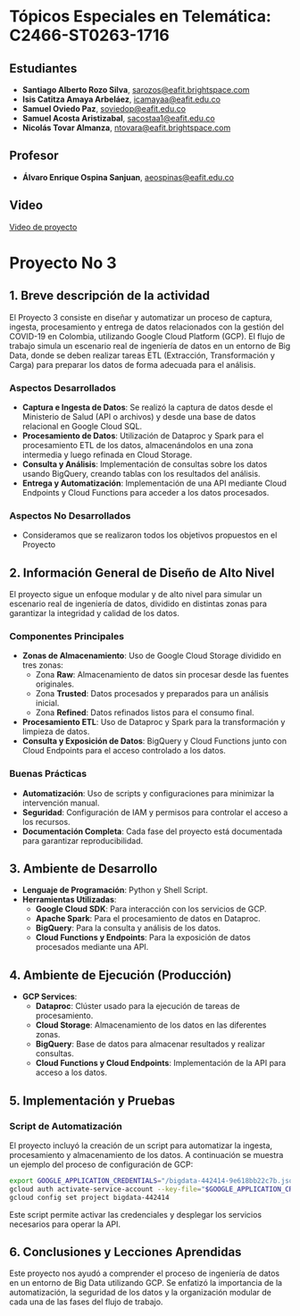 # Tópicos Especiales en Telemática: C2466-ST0263-1716

## Estudiantes

- **Santiago Alberto Rozo Silva**, [sarozos@eafit.brightspace.com](mailto\:sarozos@eafit.edu.com)
- **Isis Catitza Amaya Arbeláez**, [icamayaa@eafit.edu.co](mailto\:icamayaa@eafit.edu.co)
- **Samuel Oviedo Paz**, [soviedop@eafit.edu.co](mailto\:soviedop@eafit.edu.co)
- **Samuel Acosta Aristizabal**, [sacostaa1@eafit.edu.co](mailto\:sacostaa1@eafit.edu.co)
- **Nicolás Tovar Almanza**, [ntovara@eafit.brightspace.com](mailto\:ntovara@eafit.brightspace.com)

## Profesor

- **Álvaro Enrique Ospina Sanjuan**, [aeospinas@eafit.edu.co](mailto\:aeospinas@eafit.edu.co)

## Video
[Video de proyecto](https://drive.google.com/file/d/1wVJTaH0zhiwrxhz6hKXpOE5O78j-ykzu/view?pli=1)

# Proyecto No 3

## 1. Breve descripción de la actividad

El Proyecto 3 consiste en diseñar y automatizar un proceso de captura, ingesta, procesamiento y entrega de datos relacionados con la gestión del COVID-19 en Colombia, utilizando Google Cloud Platform (GCP). El flujo de trabajo simula un escenario real de ingeniería de datos en un entorno de Big Data, donde se deben realizar tareas ETL (Extracción, Transformación y Carga) para preparar los datos de forma adecuada para el análisis.

### Aspectos Desarrollados

- **Captura e Ingesta de Datos**: Se realizó la captura de datos desde el Ministerio de Salud (API o archivos) y desde una base de datos relacional en Google Cloud SQL.
- **Procesamiento de Datos**: Utilización de Dataproc y Spark para el procesamiento ETL de los datos, almacenándolos en una zona intermedia y luego refinada en Cloud Storage.
- **Consulta y Análisis**: Implementación de consultas sobre los datos usando BigQuery, creando tablas con los resultados del análisis.
- **Entrega y Automatización**: Implementación de una API mediante Cloud Endpoints y Cloud Functions para acceder a los datos procesados.

### Aspectos No Desarrollados

- Consideramos que se realizaron todos los objetivos propuestos en el Proyecto

## 2. Información General de Diseño de Alto Nivel

El proyecto sigue un enfoque modular y de alto nivel para simular un escenario real de ingeniería de datos, dividido en distintas zonas para garantizar la integridad y calidad de los datos.

### Componentes Principales

- **Zonas de Almacenamiento**: Uso de Google Cloud Storage dividido en tres zonas:
  - Zona **Raw**: Almacenamiento de datos sin procesar desde las fuentes originales.
  - Zona **Trusted**: Datos procesados y preparados para un análisis inicial.
  - Zona **Refined**: Datos refinados listos para el consumo final.
- **Procesamiento ETL**: Uso de Dataproc y Spark para la transformación y limpieza de datos.
- **Consulta y Exposición de Datos**: BigQuery y Cloud Functions junto con Cloud Endpoints para el acceso controlado a los datos.

### Buenas Prácticas

- **Automatización**: Uso de scripts y configuraciones para minimizar la intervención manual.
- **Seguridad**: Configuración de IAM y permisos para controlar el acceso a los recursos.
- **Documentación Completa**: Cada fase del proyecto está documentada para garantizar reproducibilidad.

## 3. Ambiente de Desarrollo

- **Lenguaje de Programación**: Python y Shell Script.
- **Herramientas Utilizadas**:
  - **Google Cloud SDK**: Para interacción con los servicios de GCP.
  - **Apache Spark**: Para el procesamiento de datos en Dataproc.
  - **BigQuery**: Para la consulta y análisis de los datos.
  - **Cloud Functions y Endpoints**: Para la exposición de datos procesados mediante una API.

## 4. Ambiente de Ejecución (Producción)

- **GCP Services**:
  - **Dataproc**: Clúster usado para la ejecución de tareas de procesamiento.
  - **Cloud Storage**: Almacenamiento de los datos en las diferentes zonas.
  - **BigQuery**: Base de datos para almacenar resultados y realizar consultas.
  - **Cloud Functions y Cloud Endpoints**: Implementación de la API para acceso a los datos.

## 5. Implementación y Pruebas

### Script de Automatización

El proyecto incluyó la creación de un script para automatizar la ingesta, procesamiento y almacenamiento de los datos. A continuación se muestra un ejemplo del proceso de configuración de GCP:

```bash
export GOOGLE_APPLICATION_CREDENTIALS="/bigdata-442414-9e618bb22c7b.json"
gcloud auth activate-service-account --key-file="$GOOGLE_APPLICATION_CREDENTIALS"
gcloud config set project bigdata-442414
```

Este script permite activar las credenciales y desplegar los servicios necesarios para operar la API.

## 6. Conclusiones y Lecciones Aprendidas

Este proyecto nos ayudó a comprender el proceso de ingeniería de datos en un entorno de Big Data utilizando GCP. Se enfatizó la importancia de la automatización, la seguridad de los datos y la organización modular de cada una de las fases del flujo de trabajo.

